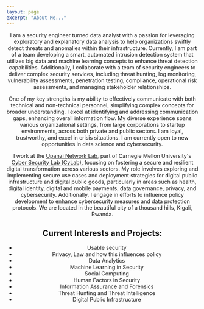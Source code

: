 ```yaml
---
layout: page
excerpt: "About Me..."
---
```

<div style="text-align: center;">
I am a security engineer turned data analyst with a passion for leveraging exploratory and explanatory data analysis to help organizations swiftly detect threats and anomalies within their infrastructure. Currently, I am part of a team developing a smart, automated intrusion detection system that utilizes big data and machine learning concepts to enhance threat detection capabilities. Additionally, I collaborate with a team of security engineers to deliver complex security services, including threat hunting, log monitoring, vulnerability assessments, penetration testing, compliance, operational risk assessments, and managing stakeholder relationships.

One of my key strengths is my ability to effectively communicate with both technical and non-technical personnel, simplifying complex concepts for broader understanding. I excel at identifying and addressing communication gaps, enhancing overall information flow. My diverse experience spans various organizational settings, from large corporations to startup environments, across both private and public sectors. I am loyal, trustworthy, and excel in crisis situations. I am currently open to new opportunities in data science and cybersecurity.

I work at the [Upanzi Network Lab](https://www.africa.engineering.cmu.edu/research/upanzi/index.html), part of Carnegie Mellon University's [Cyber Security Lab (CyLab)](https://www.cylab.cmu.edu/), focusing on fostering a secure and resilient digital transformation across various sectors. My role involves exploring and implementing secure use cases and deployment strategies for digital public infrastructure and digital public goods, particularly in areas such as health, digital identity, digital and mobile payments, data governance, privacy, and cybersecurity. Additionally, I engage in efforts to influence policy development to enhance cybersecurity measures and data protection protocols. We are located in the beautiful city of a thousand hills, Kigali, Rwanda.

## Current Interests and Projects:

- Usable security
- Privacy, Law and how this influences policy
- Data Analytics
- Machine Learning in Security
- Social Computing
- Human Factors in Security
- Information Assurance and Forensics
- Threat Hunting and Threat Intelligence
- Digital Public Infrastructure 

</div>
